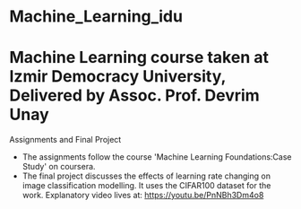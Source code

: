 # Machine_Learning_idu

# Machine Learning course taken at Izmir Democracy University, Delivered by Assoc. Prof. Devrim Unay

Assignments and Final Project
- The assignments follow the course 'Machine Learning Foundations:Case Study' on coursera.
- The final project discusses the effects of learning rate changing on image classification modelling. It uses the CIFAR100 dataset for the work.
  Explanatory video lives at: https://youtu.be/PnNBh3Dm4o8 
  
  
